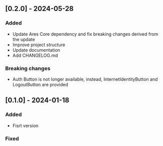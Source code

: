 ## [0.2.0] - 2024-05-28

### Added

- Update Ares Core dependency and fix breaking changes derived from the update
- Improve project structure
- Update documentation
- Add CHANGELOG.md

### Breaking changes

- Auth Button is not longer available, instead, InternetIdentityButton and LogoutButton are provided

## [0.1.0] - 2024-01-18

### Added

- Fisrt version

### Fixed

